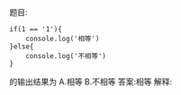 题目: 
    
    if(1 == '1'){
        console.log('相等')
    }else{
        console.log('不相等')
    }

的输出结果为
A.相等
B.不相等
答案:相等
解释:

